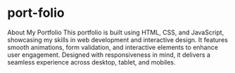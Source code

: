 # port-folio
About My Portfolio This portfolio is built using HTML, CSS, and JavaScript, showcasing my skills in web development and interactive design. It features smooth animations, form validation, and interactive elements to enhance user engagement. Designed with responsiveness in mind, it delivers a seamless experience across desktop, tablet, and mobiles.
